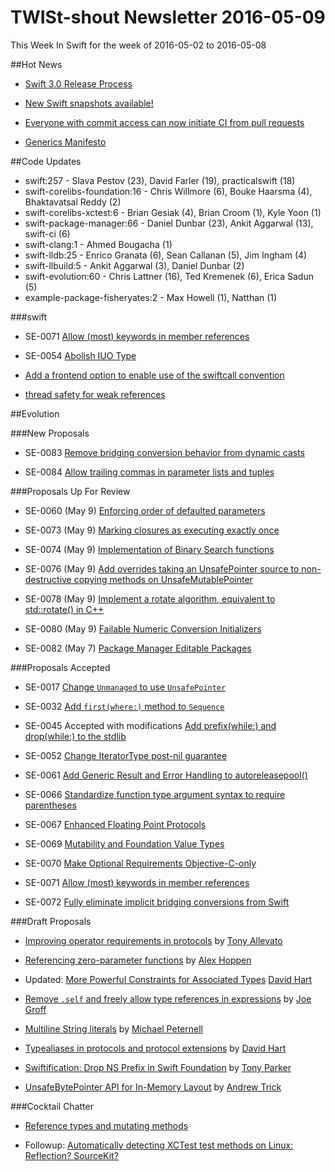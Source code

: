 # TWISt-shout Newsletter 2016-05-09
This Week In Swift for the week of 2016-05-02 to 2016-05-08

##Hot News

* [Swift 3.0 Release Process](https://swift.org/blog/swift-3-0-release-process/)

* [New Swift snapshots available!](http://article.gmane.org/gmane.comp.lang.swift.devel/1888)

* [Everyone with commit access can now initiate CI from	pull requests](http://article.gmane.org/gmane.comp.lang.swift.devel/1913)

* [Generics Manifesto](https://github.com/apple/swift/blob/0567d5f888e9a2f4b4bbd4126c9a13d44c56d847/docs/GenericsManifesto.md)

##Code Updates

* swift:257 - Slava Pestov (23), David Farler (19), practicalswift (18)
* swift-corelibs-foundation:16 - Chris Willmore (6), Bouke Haarsma (4), Bhaktavatsal Reddy (2)
* swift-corelibs-xctest:6 - Brian Gesiak (4), Brian Croom (1), Kyle Yoon (1)
* swift-package-manager:66 - Daniel Dunbar (23), Ankit Aggarwal (13), swift-ci (6)
* swift-clang:1 - Ahmed Bougacha (1)
* swift-lldb:25 - Enrico Granata (6), Sean Callanan (5), Jim Ingham (4)
* swift-llbuild:5 - Ankit Aggarwal (3), Daniel Dunbar (2)
* swift-evolution:60 - Chris Lattner (16), Ted Kremenek (6), Erica Sadun (5)
* example-package-fisheryates:2 - Max Howell (1), Natthan (1)

###swift

* SE-0071 [Allow (most) keywords in member references](https://github.com/apple/swift/commit/14c7a3dafee97c3653883f2de9216b2f87f7ab55)

* SE-0054 [Abolish IUO Type](https://github.com/apple/swift/commit/af0c7bd6200b90e14ab147a9a5a74e65db0d639b)

* [Add a frontend option to enable use of the swiftcall convention](https://github.com/apple/swift/commit/0793258bece36875ee7f8ed175b61e1a2e8c517a)

* [thread safety for weak references](https://github.com/apple/swift/commit/94a9c512b92f0a4751fdeebc4c2839875bb75a13)

##Evolution

###New Proposals

* SE-0083 [Remove bridging conversion behavior from dynamic casts](https://github.com/apple/swift-evolution/blob/master/proposals/0083-remove-bridging-from-dynamic-casts.md)

* SE-0084 [Allow trailing commas in parameter lists and tuples](https://github.com/apple/swift-evolution/blob/master/proposals/0084-trailing-commas.md)

###Proposals Up For Review

* SE-0060 (May 9) [Enforcing order of defaulted parameters](https://github.com/apple/swift-evolution/blob/master/proposals/0060-defaulted-parameter-order.md)

* SE-0073 (May 9) [Marking closures as executing exactly once](https://github.com/apple/swift-evolution/blob/master/proposals/0073-noescape-once.md)

* SE-0074 (May 9) [Implementation of Binary Search functions](https://github.com/apple/swift-evolution/blob/master/proposals/0074-binary-search.md)

* SE-0076 (May 9) [Add overrides taking an UnsafePointer source to non-destructive copying methods on UnsafeMutablePointer](https://github.com/apple/swift-evolution/blob/master/proposals/0076-copying-to-unsafe-mutable-pointer-with-unsafe-pointer-source.md)

* SE-0078 (May 9) [Implement a rotate algorithm, equivalent to std::rotate() in C++](https://github.com/apple/swift-evolution/blob/master/proposals/0078-rotate-algorithm.md)

* SE-0080 (May 9) [Failable Numeric Conversion Initializers](https://github.com/apple/swift-evolution/blob/master/proposals/0080-failable-numeric-initializers.md)

* SE-0082 (May 7) [Package Manager Editable Packages](https://github.com/apple/swift-evolution/blob/master/proposals/0082-swiftpm-package-edit.md)

###Proposals Accepted

* SE-0017 [Change `Unmanaged` to use `UnsafePointer`](https://github.com/apple/swift-evolution/blob/master/proposals/0017-convert-unmanaged-to-use-unsafepointer.md)

* SE-0032 [Add `first(where:)` method to `Sequence`](https://github.com/apple/swift-evolution/blob/master/proposals/0032-sequencetype-find.md)

* SE-0045 Accepted with modifications [Add prefix(while:) and drop(while:) to the stdlib](https://github.com/apple/swift-evolution/blob/master/proposals/0045-scan-takewhile-dropwhile.md)

* SE-0052 [Change IteratorType post-nil guarantee](https://github.com/apple/swift-evolution/blob/master/proposals/0052-iterator-post-nil-guarantee.md)

* SE-0061 [Add Generic Result and Error Handling to autoreleasepool()](https://github.com/apple/swift-evolution/blob/master/proposals/0061-autoreleasepool-signature.md)

* SE-0066 [Standardize function type argument syntax to require parentheses](https://github.com/apple/swift-evolution/blob/master/proposals/0066-standardize-function-type-syntax.md)

* SE-0067 [Enhanced Floating Point Protocols](https://github.com/apple/swift-evolution/blob/master/proposals/0067-floating-point-protocols.md)

* SE-0069 [Mutability and Foundation Value Types](https://github.com/apple/swift-evolution/blob/master/proposals/0069-swift-mutability-for-foundation.md)

* SE-0070 [Make Optional Requirements Objective-C-only](https://github.com/apple/swift-evolution/blob/master/proposals/0070-optional-requirements.md)

* SE-0071 [Allow (most) keywords in member references](https://github.com/apple/swift-evolution/blob/master/proposals/0071-member-keywords.md)

* SE-0072 [Fully eliminate implicit bridging conversions from Swift](https://github.com/apple/swift-evolution/blob/master/proposals/0072-eliminate-implicit-bridging-conversions.md)
  
###Draft Proposals

* [Improving operator requirements in protocols](https://github.com/allevato/swift-evolution/blob/master/proposals/0000-improving-operators-in-protocols.md) by [Tony Allevato](mailto:allevato@google.com)

* [Referencing zero-parameter functions](https://github.com/ahoppen/swift-evolution/blob/reference-zero-param-func/proposals/0000-refernce-zero-param-func.md) by [Alex Hoppen](mailto:alex@ateamer.de)

* Updated: [More Powerful Constraints for Associated Types](http://thread.gmane.org/gmane.comp.lang.swift.evolution/15201/focus=15928) [David Hart](mailto:david@hartbit.com)

* [Remove `.self` and freely allow type references in expressions](https://github.com/jckarter/swift-evolution/blob/remove-dot-self/proposals/XXXX-remove-dot-self.md) by [Joe Groff](mailto:jgroff@apple.com)

* [Multiline String literals](https://gist.github.com/michaelpeternell/a4da4185de78808f4575a836c50debbd) by [Michael Peternell](mailto:michael.peternell@gmx.at)

* [Typealiases in protocols and protocol extensions](http://thread.gmane.org/gmane.comp.lang.swift.evolution/16432) by [David Hart](mailto:david@hartbit.com)

* [Swiftification: Drop NS Prefix in Swift Foundation](https://github.com/parkera/swift-evolution/blob/parkera/drop_ns/proposals/NNNN-drop-foundation-ns.md) by [Tony Parker](mailto:anthony.parker@apple.com)

* [UnsafeBytePointer API for In-Memory Layout](http://article.gmane.org/gmane.comp.lang.swift.devel/1941) by [Andrew Trick](mailto:atrick@apple.com)

###Cocktail Chatter

* [Reference types and mutating methods](http://thread.gmane.org/gmane.comp.lang.swift.evolution/15777)

* Followup: [Automatically detecting XCTest test methods on Linux: Reflection? SourceKit?](http://thread.gmane.org/gmane.comp.lang.swift.devel/1869/focus=1937)


